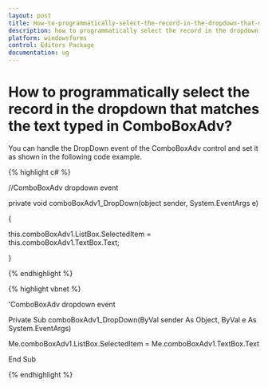```yaml
---
layout: post
title: How-to-programmatically-select-the-record-in-the-dropdown-that-matches-the-text-typed-in-ComboBoxAdv
description: how to programmatically select the record in the dropdown that matches the text typed in comboboxadv
platform: windowsforms
control: Editors Package
documentation: ug
---
```


# How to programmatically select the record in the dropdown that matches the text typed in ComboBoxAdv?

You can handle the DropDown event of the ComboBoxAdv control and set it as shown in the following code example.

{% highlight c# %}

//ComboBoxAdv dropdown event

private void comboBoxAdv1_DropDown(object sender, System.EventArgs e)

{

this.comboBoxAdv1.ListBox.SelectedItem = this.comboBoxAdv1.TextBox.Text;

}

{% endhighlight %}

{% highlight vbnet %}

'ComboBoxAdv dropdown event

Private Sub comboBoxAdv1_DropDown(ByVal sender As Object, ByVal e As System.EventArgs)

Me.comboBoxAdv1.ListBox.SelectedItem = Me.comboBoxAdv1.TextBox.Text

End Sub

{% endhighlight %}





